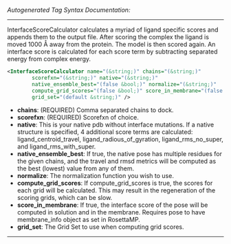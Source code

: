 <!-- THIS IS AN AUTOGENERATED FILE: Don't edit it directly, instead change the schema definition in the code itself. -->

_Autogenerated Tag Syntax Documentation:_

---
InterfaceScoreCalculator calculates a myriad of ligand specific scores and appends them to the output file. After scoring the complex the ligand is moved 1000 Å away from the protein. The model is then scored again. An interface score is calculated for each score term by subtracting separated energy from complex energy.

```xml
<InterfaceScoreCalculator name="(&string;)" chains="(&string;)"
        scorefxn="(&string;)" native="(&string;)"
        native_ensemble_best="(false &bool;)" normalize="(&string;)"
        compute_grid_scores="(false &bool;)" score_in_membrane="(false &bool;)"
        grid_set="(default &string;)" />
```

-   **chains**: (REQUIRED) Comma separated chains to dock.
-   **scorefxn**: (REQUIRED) Scorefxn of choice.
-   **native**: This is your native pdb without interface mutations. If a native structure is specified, 4 additional score terms are calculated: ligand_centroid_travel, ligand_radious_of_gyration, ligand_rms_no_super, and ligand_rms_with_super.
-   **native_ensemble_best**: If true, the native pose has multiple residues for the given chains, and the travel and rmsd metrics will be computed as the best (lowest) value from any of them.
-   **normalize**: The normalization function you wish to use.
-   **compute_grid_scores**: If compute_grid_scores is true, the scores for each grid will be calculated. This may result in the regeneration of the scoring grids, which can be slow.
-   **score_in_membrane**: If true, the interface score of the pose will be computed in solution and in the membrane. Requires pose to have membrane_info object as set in RosettaMP.
-   **grid_set**: The Grid Set to use when computing grid scores.

---
